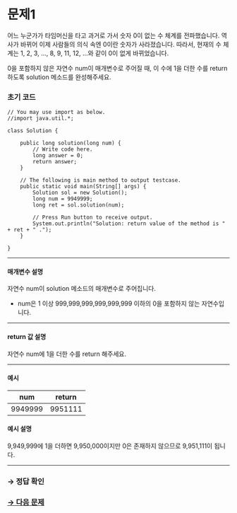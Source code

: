 # 문제1

어느 누군가가 타임머신을 타고 과거로 가서 숫자 0이 없는 수 체계를 전파했습니다. 역사가 바뀌어 이제 사람들의 의식 속엔 0이란 숫자가 사라졌습니다. 따라서, 현재의 수 체계는 1, 2, 3, ..., 8, 9, 11, 12, ...와 같이 0이 없게 바뀌었습니다.

0을 포함하지 않은 자연수 num이 매개변수로 주어질 때, 이 수에 1을 더한 수를 return 하도록 solution 메소드를 완성해주세요.

### 초기 코드

```
// You may use import as below.
//import java.util.*;

class Solution {

    public long solution(long num) {
        // Write code here.
        long answer = 0;
        return answer;
    }

    // The following is main method to output testcase.
    public static void main(String[] args) {
        Solution sol = new Solution();
        long num = 9949999;
        long ret = sol.solution(num);

        // Press Run button to receive output. 
        System.out.println("Solution: return value of the method is " + ret + " .");
    }
    
}
```

---

#### 매개변수 설명
자연수 num이 solution 메소드의 매개변수로 주어집니다.
* num은 1 이상 999,999,999,999,999,999 이하의 0을 포함하지 않는 자연수입니다.

---

#### return 값 설명
자연수 num에 1을 더한 수를 return 해주세요.

---

#### 예시

| num     | return |
|---------|---------|
| 9949999 | 9951111 |

#### 예시 설명

9,949,999에 1을 더하면 9,950,000이지만 0은 존재하지 않으므로 9,951,111이 됩니다.

---

### → 정답 확인

### [→ 다음 문제](https://github.com/tnehf18/cosPro/edit/main/java/ex_1st/ex_1st_01/no_02/desc_02.md "cosPro 1급 Java 1차 2번 문제")
